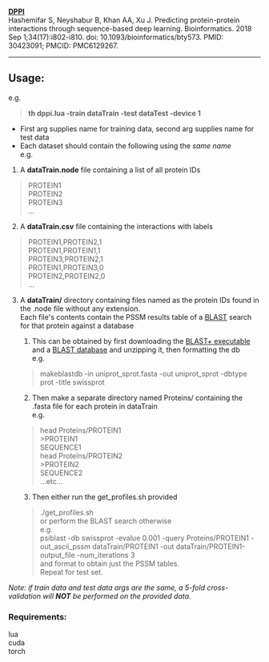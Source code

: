 **[DPPI](https://github.com/hashemifar/DPPI)**  
Hashemifar S, Neyshabur B, Khan AA, Xu J. Predicting protein-protein interactions through sequence-based deep learning. Bioinformatics. 2018 Sep 1;34(17):i802-i810. doi: 10.1093/bioinformatics/bty573. PMID: 30423091; PMCID: PMC6129267. 
 
___
## Usage:  

e.g.  
> **th dppi.lua -train dataTrain -test dataTest -device 1**  

- First arg supplies name for training data, second arg supplies name for test data  
- Each dataset should contain the following using the _same name_  
e.g.  
1. A **dataTrain.node** file containing a list of all protein IDs  
> PROTEIN1  
> PROTEIN2  
> PROTEIN3  
> ...  
2. A **dataTrain.csv** file containing the interactions with labels  
> PROTEIN1,PROTEIN2,1  
> PROTEIN1,PROTEIN1,1  
> PROTEIN3,PROTEIN2,1  
> PROTEIN1,PROTEIN3,0  
> PROTEIN2,PROTEIN2,0  
> ...  
3. A  **dataTrain/** directory containing files named as the protein IDs found in the .node file without any extension.  
Each file's contents contain the PSSM results table of a [BLAST](https://blast.ncbi.nlm.nih.gov/Blast.cgi?PAGE_TYPE=BlastDocs&DOC_TYPE=Download) search for that protein against a database  
    >  
    1. This can be obtained by first downloading the [BLAST+ executable](https://ftp.ncbi.nlm.nih.gov/blast/executables/blast+/LATEST/) and a [BLAST database](https://ftp.ncbi.nlm.nih.gov/blast/db/) and unzipping it, then formatting the db  
     e.g.  
    > makeblastdb -in uniprot_sprot.fasta -out uniprot_sprot -dbtype prot -title swissprot   
    2. Then make a separate directory named Proteins/ containing the .fasta file for each protein in dataTrain  
    e.g.  
    > head Proteins/PROTEIN1  
    > \>PROTEIN1  
    > SEQUENCE1  
    > head Proteins/PROTEIN2  
    > \>PROTEIN2  
    > SEQUENCE2  
    > ...etc...  
    3. Then either run the get_profiles.sh provided  
    > ./get_profiles.sh  
    or perform the BLAST search otherwise  
    e.g.  
    > psiblast -db swissprot -evalue 0.001 -query Proteins/PROTEIN1 -out_ascii_pssm dataTrain/PROTEIN1 -out dataTrain/PROTEIN1-output_file -num_iterations 3  
    and format to obtain just the PSSM tables.  
    Repeat for test set.


<i>Note: if train data and test data args are the same, a 5-fold cross-validation will **NOT** be performed on the provided data.</i>  

### Requirements:  
lua  
cuda  
torch  
